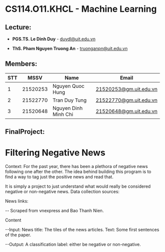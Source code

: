 # CS114.O11.KHCL - Machine Learning
## Lecture:
- **PGS.TS. Le Dinh Duy** - duydl@uit.edu.vn

- **ThS. Pham Nguyen Truong An** - truonganpn@uit.edu.vn
## Members:
| STT | MSSV | Name | Email |
|-------|-------|-------|-------|
| 1 | 21520253 | Nguyen Quoc Hung | 21520253@gm.uit.edu.vn | 
| 2 | 21522770 |  Tran Duy Tung   | 21522770@gm.uit.edu.vn    |
| 3 |    21520648   |  Nguyen Dinh Minh Chi     |  21520648@gm.uit.edu.vn     |
## FinalProject:
# Filtering Negative News
Context:
For the past year, there has been a plethora of negative news following one after the other. The idea behind building this program is to find a way to tag just the positive news and read that.

It is simply a project to just understand what would really be considered negative or non-negative news.
Data collection sources:

News links:

-- Scraped from vnexpress and Bao Thanh Nien.

Content

--Input:
News title: The tiles of the news articles.
Text: Some first sentences of the paper.

--Output:
A classification label: either be negative or non-negative.

